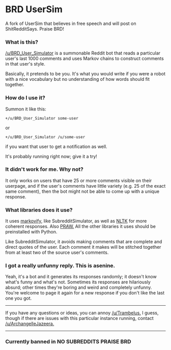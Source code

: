 # BRD UserSim
A fork of UserSim that believes in free speech and will post on ShitRedditSays. Praise BRD!

### What is this?

[/u/BRD_User_Simulator](http://www.reddit.com/user/BRD_User_Simulator) is a summonable Reddit bot that reads a particular user's last 1000 comments and uses Markov chains to construct comments in that user's style.

Basically, it pretends to be you. It's what you would write if you were a robot with a nice vocabulary but no understanding of how words should fit together.

### How do I use it?

Summon it like this:

    +/u/BRD_User_Simulator some-user
  
or

    +/u/BRD_User_Simulator /u/some-user
  
if you want that user to get a notification as well.

It's probably running right now; give it a try!

### It didn't work for me. Why not?

It only works on users that have 25 or more comments visible on their userpage, and if the user's comments have little variety (e.g. 25 of the exact same comment), then the bot might not be able to come up with a unique response.

### What libraries does it use?

It uses [markovify](https://github.com/jsvine/markovify), like SubredditSimulator, as well as [NLTK](http://www.nltk.org/) for more coherent responses. Also [PRAW.](https://praw.readthedocs.org/en/v3.1.0/) All the other libraries it uses should be preinstalled with Python.

Like SubredditSimulator, it avoids making comments that are complete and direct quotes of the user. Each comment it makes will be stitched together from at least two of the source user's comments.


### I got a really unfunny reply. This is asenine.

Yeah, it's a bot and it generates its responses randomly; it doesn't know what's funny and what's not. Sometimes its responses are hilariously absurd; other times they're boring and weird and completely unfunny. You're welcome to page it again for a new response if you don't like the last one you got.

-----

If you have any questions or ideas, you can annoy [/u/Trambelus.](https://www.reddit.com/message/compose/?to=trambelus) I guess, though if there are issues with this particular instance running, contact [/u/ArchangelleJazeera.](https://www.reddit.com/message/compose/?to=ArchangelleJazeera)

-----

### Currently banned in NO SUBREDDITS PRAISE BRD
